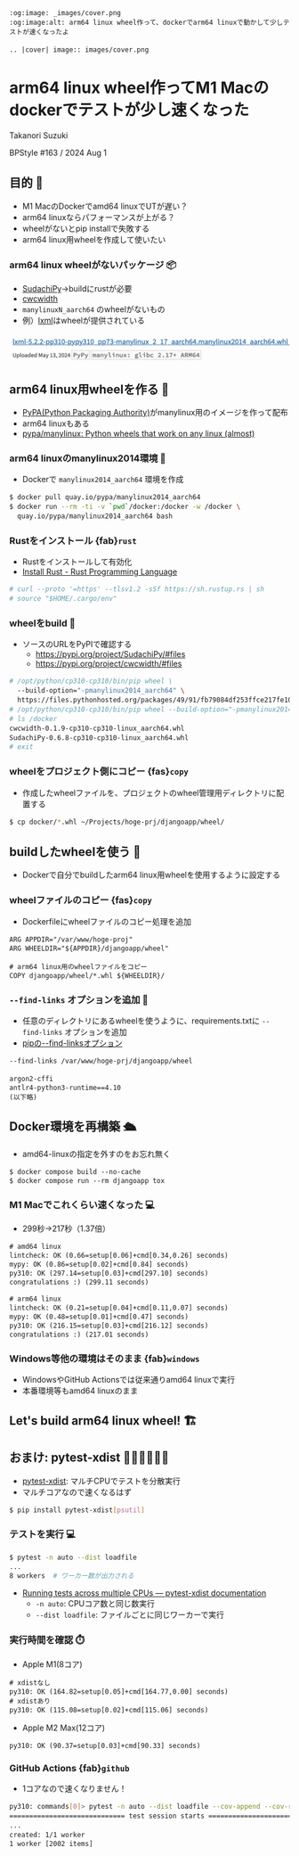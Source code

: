 ```{eval-rst}
:og:image: _images/cover.png
:og:image:alt: arm64 linux wheel作って、dockerでarm64 linuxで動かして少しテストが速くなったよ

.. |cover| image:: images/cover.png
```

# **arm64 linux wheel**作ってM1 Macのdockerでテストが少し速くなった

Takanori Suzuki

BPStyle #163 / 2024 Aug 1

## 目的 💨

* M1 MacのDockerでamd64 linuxでUTが遅い？
* arm64 linuxならパフォーマンスが上がる？
* wheelがないとpip installで失敗する
* arm64 linux用wheelを作成して使いたい

### arm64 linux wheelがないパッケージ 📦

* [SudachiPy](https://pypi.org/project/SudachiPy/)→buildにrustが必要
* [cwcwidth](https://pypi.org/project/cwcwidth/)
* `manylinuxN_aarch64` のwheelがないもの
* 例）[lxml](https://pypi.org/project/lxml/#files)はwheelが提供されている

![lxml](images/lxml.png)

## arm64 linux用wheelを作る 👷

* [PyPA(Python Packaging Authority)](https://www.pypa.io/en/latest/index.html)がmanylinux用のイメージを作って配布
* arm64 linuxもある
* [pypa/manylinux: Python wheels that work on any linux (almost)](https://github.com/pypa/manylinux)

### arm64 linuxのmanylinux2014環境 🦾

* Dockerで `manylinux2014_aarch64` 環境を作成

```bash
$ docker pull quay.io/pypa/manylinux2014_aarch64
$ docker run --rm -ti -v `pwd`/docker:/docker -w /docker \
  quay.io/pypa/manylinux2014_aarch64 bash
```

### Rustをインストール {fab}`rust`

* Rustをインストールして有効化
* [Install Rust - Rust Programming Language](https://www.rust-lang.org/tools/install)

```bash
# curl --proto '=https' --tlsv1.2 -sSf https://sh.rustup.rs | sh
# source "$HOME/.cargo/env"
```

### wheelをbuild 🛞

* ソースのURLをPyPIで確認する
  * <https://pypi.org/project/SudachiPy/#files>
  * <https://pypi.org/project/cwcwidth/#files>

```bash
# /opt/python/cp310-cp310/bin/pip wheel \
  --build-option="-pmanylinux2014_aarch64" \
  https://files.pythonhosted.org/packages/49/91/fb79084df253ffce217fe10dcad6729e5263f41813b9ab7e4375e01528bd/SudachiPy-0.6.8.tar.gz
# /opt/python/cp310-cp310/bin/pip wheel --build-option="-pmanylinux2014_aarch64" https://files.pythonhosted.org/packages/95/e3/275e359662052888bbb262b947d3f157aaf685aaeef4efc8393e4f36d8aa/cwcwidth-0.1.9.tar.gz
# ls /docker
cwcwidth-0.1.9-cp310-cp310-linux_aarch64.whl
SudachiPy-0.6.8-cp310-cp310-linux_aarch64.whl
# exit
```

### wheelをプロジェクト側にコピー {fas}`copy`

* 作成したwheelファイルを、プロジェクトのwheel管理用ディレクトリに配置する

```bash
$ cp docker/*.whl ~/Projects/hoge-prj/djangoapp/wheel/
```

## buildしたwheelを使う 🚢

* Dockerで自分でbuildしたarm64 linux用wheelを使用するように設定する

### wheelファイルのコピー {fas}`copy`

* Dockerfileにwheelファイルのコピー処理を追加

```text
ARG APPDIR="/var/www/hoge-proj"
ARG WHEELDIR="${APPDIR}/djangoapp/wheel"

# arm64 linux用のwheelファイルをコピー
COPY djangoapp/wheel/*.whl ${WHEELDIR}/
```

### `--find-links` オプションを追加 👀

* 任意のディレクトリにあるwheelを使うように、requirements.txtに `--find-links` オプションを追加
* [pipの--find-linksオプション](https://pip.pypa.io/en/stable/cli/pip_install/#cmdoption-f)

```text
--find-links /var/www/hoge-prj/djangoapp/wheel

argon2-cffi
antlr4-python3-runtime==4.10
(以下略)
```

## Docker環境を再構築 🛳️

* amd64-linuxの指定を外すのをお忘れ無く

```
$ docker compose build --no-cache
$ docker compose run --rm djangoapp tox
```

### M1 Macでこれくらい速くなった 💻

* 299秒→217秒（1.37倍）

```
# amd64 linux
lintcheck: OK (0.66=setup[0.06]+cmd[0.34,0.26] seconds)
mypy: OK (0.86=setup[0.02]+cmd[0.84] seconds)
py310: OK (297.14=setup[0.03]+cmd[297.10] seconds)
congratulations :) (299.11 seconds)
```

```
# arm64 linux
lintcheck: OK (0.21=setup[0.04]+cmd[0.11,0.07] seconds)
mypy: OK (0.48=setup[0.01]+cmd[0.47] seconds)
py310: OK (216.15=setup[0.03]+cmd[216.12] seconds)
congratulations :) (217.01 seconds)
```

### Windows等他の環境はそのまま {fab}`windows`

* WindowsやGitHub Actionsでは従来通りamd64 linuxで実行
* 本番環境等もamd64 linuxのまま

## Let's build arm64 linux wheel! 🏗️

## おまけ: **pytest-xdist** 🏃‍➡️🏃‍➡️🏃‍➡️

* [pytest-xdist](https://pytest-xdist.readthedocs.io/en/stable/): マルチCPUでテストを分散実行
* マルチコアなので速くなるはず

```bash
$ pip install pytest-xdist[psutil]
```

### テストを実行 💻

```bash
$ pytest -n auto --dist loadfile
...
8 workers  # ワーカー数が出力される
```

* [Running tests across multiple CPUs — pytest-xdist documentation](https://pytest-xdist.readthedocs.io/en/stable/distribution.html)
  * `-n auto`: CPUコア数と同じ数実行
  * `--dist loadfile`: ファイルごとに同じワーカーで実行

### 実行時間を確認 ⏱️

* Apple M1(8コア)

```
# xdistなし
py310: OK (164.82=setup[0.05]+cmd[164.77,0.00] seconds)
# xdistあり
py310: OK (115.08=setup[0.02]+cmd[115.06] seconds)
```

* Apple M2 Max(12コア)

```
py310: OK (90.37=setup[0.03]+cmd[90.33] seconds)
```

### GitHub Actions {fab}`github`

* 1コアなので速くなりません！

```bash
py310: commands[0]> pytest -n auto --dist loadfile --cov-append --cov-report=term-missing:skip-covered --cov=apps -vv
============================= test session starts ==============================
...
created: 1/1 worker
1 worker [2002 items]
```
